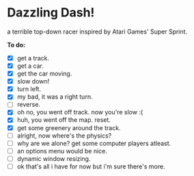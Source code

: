 # Dazzling Dash!
a terrible top-down racer inspired by Atari Games' Super Sprint.

**To do:**
- [x] get a track.
- [x] get a car.
- [x] get the car moving.
- [x] slow down!
- [x] turn left.
- [x] my bad, it was a right turn.
- [ ] reverse.
- [x] oh no, you went off track. now you're slow :(
- [x] huh, you went off the map. reset.
- [x] get some greenery around the track.
- [ ] alright, now where's the physics?
- [ ] why are we alone? get some computer players atleast.
- [ ] an options menu would be nice.
- [ ] dynamic window resizing.
- [ ] ok that's all i have for now but i'm sure there's more.
